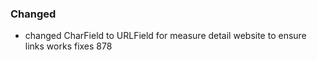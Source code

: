 ### Changed

- changed CharField to URLField for measure detail website to ensure links works fixes 878
